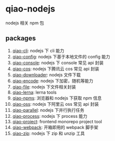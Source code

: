 # qiao-nodejs

nodejs 相关 npm 包

## packages

1.  [qiao-cli](./packages/qiao-cli/README.md): nodejs 下 cli 能力
2.  [qiao-config](packages/qiao-config/README.md): nodejs 下基于本地文件的 config 能力
3.  [qiao-console](./packages/qiao-console/README.md): nodejs 下 console 常见 api 封装
4.  [qiao-cos](./packages/qiao-cos/README.md): nodejs 下腾讯云 cos 常见 api 封装
5.  [qiao-downloader](./packages/qiao-downloader/README.md): nodejs 文件下载
6.  [qiao-encode](packages/qiao-encode/README.md): nodejs 下加密，随机等能力
7.  [qiao-file](packages/qiao-file/README.md): nodejs 下文件相关封装
8.  [qiao-lerna](./packages/qiao-lerna/README.md): lerna tools
9.  [qiao-npms](./packages/qiao-npms/README.md): 浏览器和 nodejs 下获取 npm 信息
10. [qiao-oss](./packages/qiao-oss/README.md): nodejs 下阿里云 oss 常见 api 封装
11. [qiao-parallel](./packages/qiao-parallel/README.md): nodejs 下并行执行任务
12. [qiao-process](./packages/qiao-process/README.md): nodejs 下 process 能力
13. [qiao-project](./packages/qiao-project/README.md): frontend monorepo project tool
14. [qiao-webpack](./packages/qiao-webpack/README.md): 开箱即用的 webpack 脚手架
15. [qiao-zip](packages/qiao-zip/README.md): nodejs 下 zip 和 unzip 工具
